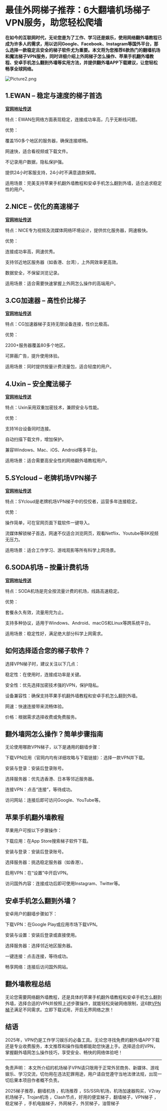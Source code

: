 # 最佳外网梯子推荐：6大翻墙机场梯子VPN服务，助您轻松爬墙

**在如今的互联网时代，无论您是为了工作、学习还是娱乐，使用网络翻外墙教程已成为许多人的需求，用以访问Google、Facebook、Instagram等国外平台，那么选择一款稳定且安全的梯子软件尤为重要。本文将为您推荐6款热门的翻墙机场和魔法梯子VPN服务，同时详细介绍上外网梯子怎么操作、苹果手机翻外墙教程、安卓手机怎么翻到外墙等实用方法，并提供翻外墙APP下载建议，让您轻松畅享全球网络。**

![Picture2.png](https://p.inari.site/usr/795/67e895f04663d.png)

## 1.EWAN – 稳定与速度的梯子首选

**[官网地址传送](https://go.1vpn.cc/ewan)**

特点：EWAN在网络方面表现稳定，连接成功率高，几乎无断线问题。

优势：

覆盖150多个地区的服务器，确保连接顺畅。

网速快，适合看视频或下载文件。

不记录用户数据，隐私保护强。

提供24小时客服支持，24小时不满意退款保障。

适用场景：完美支持苹果手机翻外墙教程和安卓手机怎么翻到外墙，适合追求稳定性的用户。

## 2.NICE – 优化的高速梯子

**[官网地址传送](https://go.1vpn.cc/nisi)**

特点：NICE专为视频及流媒体网络环境设计，提供优化服务器，网速极快。

优势：

连接成功率高，网速优秀。

支持邻近地区服务器（如香港、台湾），上外网效率更高效。

数据安全，不保留浏览记录。

适用场景：适合需要快速掌握上外网怎么操作的高端用户。

## 3.CG加速器 – 高性价比梯子

**[官网地址传送](https://go.1vpn.cc/cybg)**

特点：CG加速器梯子支持无限设备连接，性价比极高。

优势：

2200+服务器覆盖80多个地区。

可屏蔽广告，提升使用体验。

适用场景：同时提供按量计费流量包，适合轻度的用户。

## 4.Uxin – 安全魔法梯子

**[官网地址传送](https://go.1vpn.cc/uxin)**

特点：Uxin采用双重加密技术，兼顾安全与性能。

优势：

支持16台设备同时连接。

自动扫描下载文件，增加保护。

兼容Windows、Mac、iOS、Android等多平台。

适用场景：适合需要高安全性的网络翻外墙教程用户。

## 5.SYcloud – 老牌机场VPN梯子

**[官网地址传送](https://go.1vpn.cc/suyu)**

特点：SYcloud是老牌机场VPN梯子中的佼佼者，运营多年连接稳定。

优势：

操作简单，可在官网页面下载软件一键导入。

流媒体解锁梯子首选，网速不仅适合浏览网页，观看Netflix、Youtube等8K视频无压力。

适用场景：适合工作学习、游戏观影等所有科学上网场景。

## 6.SODA机场 – 按量计费机场

**[官网地址传送](https://go.1vpn.cc/soda)**

特点：SODA机场是完全按流量计费的机场，线路高速稳定。

优势：

套餐永久有效，流量用完为止。

支持多种协议，适用于Windows、Android、macOS和Linux等跨系统平台。

适用场景：稳定性好，满足绝大部分科学上网需求。

## 如何选择适合您的梯子软件？

选择VPN梯子时，建议关注以下几点：

稳定性：在使用时，连接成功率是关键。

安全性：优先选择加密技术强的VPN，保护隐私。

设备兼容性：确保支持苹果手机翻外墙教程和安卓手机怎么翻到外墙。

网速：快速连接带来流畅体验。

价格：根据需求选择收费或免费服务。

## 翻外墙网怎么操作？简单步骤指南

无论使用哪款VPN梯子，以下是通用的翻墙步骤：

下载VPN应用（官网内均有详细攻略与下载链接）：选择一款VPN并下载。

安装与登录：安装后登录账号。

选择服务器：优先选香港、日本等邻近服务器。

连接VPN：点击“连接”，等待成功。

访问网站：连接后即可访问Google、YouTube等。

## 苹果手机翻外墙教程

苹果用户可按以下步骤操作：

下载应用：在App Store搜索梯子软件下载。

安装与登录：安装后登录账号。

选择服务器：挑选稳定服务器（如香港）。

启用VPN：在“设置”中开启VPN。

访问国外内容：连接成功后即可使用Instagram、Twitter等。

## 安卓手机怎么翻到外墙？

安卓用户的翻墙步骤如下：

下载VPN：在Google Play或应用市场下载VPN。

安装与设置：安装后登录或直接使用。

选择服务器：选择邻近地区服务器。

一键连接：点击连接，等待成功。

畅享网络：连接后访问国外网站。

## 翻外墙教程总结

无论您需要网络翻外墙教程，还是具体的苹果手机翻外墙教程和安卓手机怎么翻到外墙，选择合适的VPN并按照上述步骤操作，就能轻松突破网络限制，这6款[VPN梯子](https://www.cnvintage.org/d/617-vpn)满足不同需求。立即下载试用，开启无界网络之旅！

## 结语

2025年，VPN仍是工作学习娱乐的必备工具。无论您寻找免费的翻外墙APP下载还是专业收费服务，本文推荐和操作指南都能助您快速上手。选择适合的VPN，掌握翻外墙网怎么操作技巧，享受安全、畅快的网络体验吧！

---

免责声明： 本文所介绍的机场梯子VPN请只限用于正常外贸商务、新媒体、游戏娱乐、学习交流，切勿用在违法犯罪用途，用户请自觉遵守当地法律法规，出现一切后果本项目作者概不负责。

2025梯子推荐，翻墙机场 ，机场推荐 ，SS/SSR/机场，机场加速器购买，V2ray机场梯子，Trojan机场 ，Clash节点，好用的便宜梯子，翻墙梯子，VPN梯子 ，稳定梯子 ，手机电脑梯子，外网梯子，外贸梯子，油管梯子
